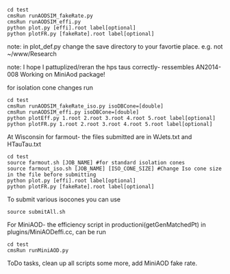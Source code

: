 ```
cd test 
cmsRun runAODSIM_fakeRate.py
cmsRun runAODSIM_effi.py
python plot.py [effi].root label[optional]
python plotFR.py [fakeRate].root label[optional]
```

note: in plot_def.py change the save directory to your favortie place. e.g. not ~/www/Research 

note: I hope I pattuplized/reran the hps taus correctly- ressembles AN2014-008
Working on MiniAod package!


for isolation cone changes run 
```
cd test
cmsRun runAODSIM_fakeRate_iso.py isoDBCone=[double]
cmsRun runAODSIM_effi.py isoDBCone=[double]
python plotEff.py 1.root 2.root 3.root 4.root 5.root label[optional]
python plotFR.py 1.root 2.root 3.root 4.root 5.root label[optional]
```


At Wisconsin for farmout- the files submitted are in WJets.txt and HTauTau.txt

```
cd test
source farmout.sh [JOB_NAME] #for standard isolation cones
source farmout_iso.sh [JOB_NAME] [ISO_CONE_SIZE] #Change Iso cone size in the file before submitting
python plot.py [effi].root label[optional]
python plotFR.py [fakeRate].root label[optional]
```
To submit various isocones you can use
```
source submitAll.sh
```



For MiniAOD- the efficiency script in productioni(getGenMatchedPt) in plugins/MiniAODeffi.cc, can be run
```
cd test
cmsRun runMiniAOD.py
```

ToDo tasks, clean up all scripts some more, add MiniAOD fake rate.

